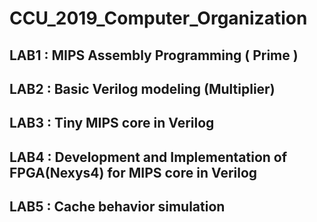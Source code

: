 # CCU_2019_Computer_Organization
## LAB1 : MIPS Assembly Programming ( Prime )
## LAB2 : Basic Verilog modeling (Multiplier)
## LAB3 : Tiny MIPS core in Verilog
## LAB4 : Development and Implementation of FPGA(Nexys4) for MIPS core in Verilog
## LAB5 : Cache behavior simulation

